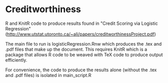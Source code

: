 # Creditworthiness
R and KnitR code to produce results found in "Credit Scoring via Logistic Regression" (http://www.utstat.utoronto.ca/~ali/papers/creditworthinessProject.pdf)

The main file to run is logisticRegression.Rnw which produces the .tex and .pdf files that make up the document. This requires KnitR which is a package that allows R code to be weaved with TeX code to produce output efficiently. 

For convenience, the code to produce the results alone (without the .tex and .pdf files) is isolated in main_script.R
